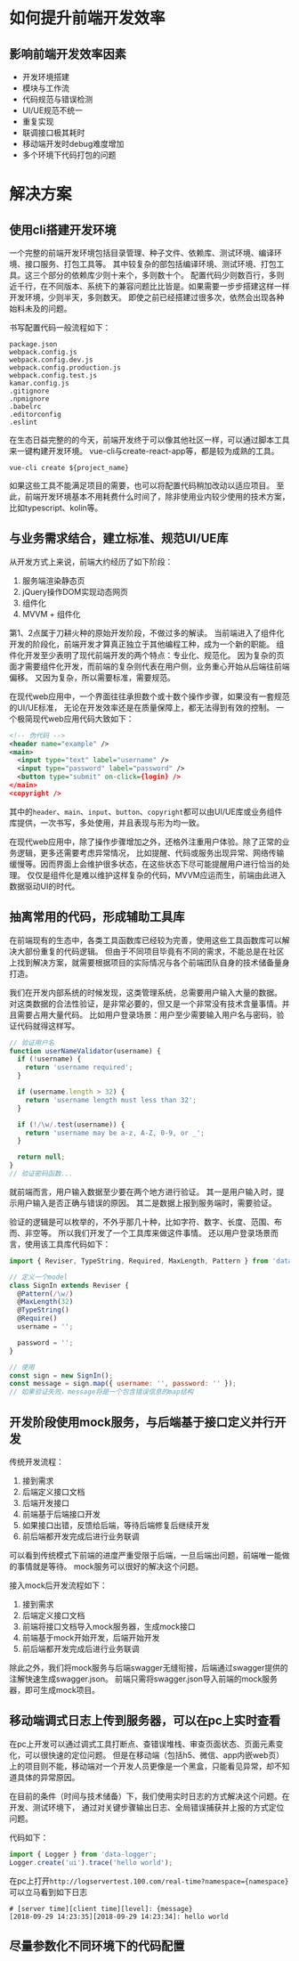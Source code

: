 # 如何提升前端开发效率

## 影响前端开发效率因素
+ 开发环境搭建
+ 模块与工作流
+ 代码规范与错误检测
+ UI/UE规范不统一
+ 重复实现
+ 联调接口极其耗时
+ 移动端开发时debug难度增加
+ 多个环境下代码打包的问题

# 解决方案

## 使用cli搭建开发环境
一个完整的前端开发环境包括目录管理、种子文件、依赖库、测试环境、编译环境、接口服务、打包工具等。
其中较复杂的部包括编译环境、测试环境、打包工具。这三个部分的依赖库少则十来个，多则数十个。
配置代码少则数百行，多则近千行，在不同版本、系统下的兼容问题比比皆是。如果需要一步步搭建这样一样开发环境，少则半天，多则数天。
即使之前已经搭建过很多次，依然会出现各种始料未及的问题。

书写配置代码一般流程如下：
```
package.json
webpack.config.js
webpack.config.dev.js
webpack.config.production.js
webpack.config.test.js
kamar.config.js
.gitignore
.npmignore
.babelrc
.editorconfig
.eslint
```

在生态日益完整的的今天，前端开发终于可以像其他社区一样，可以通过脚本工具来一键构建开发环境。
vue-cli与create-react-app等，都是较为成熟的工具。
```
vue-cli create ${project_name}
```

如果这些工具不能满足项目的需要，也可以将配置代码稍加改动以适应项目。
至此，前端开发环境基本不用耗费什么时间了，除非使用业内较少使用的技术方案，比如typescript、kolin等。


## 与业务需求结合，建立标准、规范UI/UE库
从开发方式上来说，前端大约经历了如下阶段：
1. 服务端渲染静态页
2. jQuery操作DOM实现动态网页
3. 组件化
4. MVVM + 组件化

第1、2点属于刀耕火种的原始开发阶段，不做过多的解读。
当前端进入了组件化开发的阶段化，前端开发才算真正独立于其他编程工种，成为一个新的职能。
组件化开发至少表明了现代前端开发的两个特点：专业化、规范化。
因为复杂的页面才需要组件化开发，而前端的复杂则代表在用户侧，业务重心开始从后端往前端偏移。
又因为复杂，所以需要标准，需要规范。

在现代web应用中，一个界面往往承担数个或十数个操作步骤，如果没有一套规范的UI/UE标准，
无论在开发效率还是在质量保障上，都无法得到有效的控制。
一个极简现代web应用代码大致如下：
```xml
<!-- 伪代码 -->
<header name="example" />
<main>
  <input type="text" label="username" />
  <input type="password" label="password" />
  <button type="submit" on-click={login} />
</main>
<copyright />
```

其中的`header`、`main`、`input`、`button`、`copyright`都可以由UI/UE库或业务组件库提供，一次书写，多处使用，并且表现与形为均一致。

在现代web应用中，除了操作步骤增加之外，还格外注重用户体验。除了正常的业务逻辑，更多还需要考虑异常情况，
比如提醒、代码或服务出现异常、网络传输缓慢等。因而界面上会维护很多状态，在这些状态下尽可能提醒用户进行恰当的处理。
仅仅是组件化是难以维护这样复杂的代码，MVVM应运而生，前端由此进入数据驱动UI的时代。


## 抽离常用的代码，形成辅助工具库
在前端现有的生态中，各类工具函数库已经较为完善，使用这些工具函数库可以解决大部份重复的代码逻辑。
但由于不同项目毕竟有不同的需求，不能总是在社区上找到解决方案，就需要根据项目的实际情况与各个前端团队自身的技术储备量身打造。

我们在开发内部系统的时候发现，这类管理系统，总需要用户输入大量的数据。
对这类数据的合法性验证，是非常必要的，但又是一个非常没有技术含量事情。并且需要占用大量代码。
比如用户登录场景：用户至少需要输入用户名与密码，验证代码就得这样写。
```js
// 验证用户名
function userNameValidator(username) {
  if (!username) {
  	return 'username required';
  }

  if (username.length > 32) {
  	return 'username length must less than 32';
  }

  if (!/\w/.test(username)) {
  	return 'username may be a-z, A-Z, 0-9, or _';
  }

  return null;
}
// 验证密码函数...
```

就前端而言，用户输入数据至少要在两个地方进行验证。
其一是用户输入时，提示用户输入是否正确与错误的原因。
其二是数据上报到服务端时，需要验证。

验证的逻辑是可以枚举的，不外乎那几十种，比如字符、数字、长度、范围、布而、非空等。
所以我们开发了一个工具库来做这件事情。
还以用户登录场景而言，使用该工具库代码如下：
```js
import { Reviser, TypeString, Required, MaxLength, Pattern } from 'data-reviser';

// 定义一个model
class SignIn extends Reviser {
  @Pattern(/\w/)
  @MaxLength(32)
  @TypeString()
  @Require()
  username = '';

  password = '';
}

// 使用
const sign = new SignIn();
const message = sign.map({ username: '', password: '' });
// 如果验证失败，message将是一个包含错误信息的map结构
```

## 开发阶段使用mock服务，与后端基于接口定义并行开发
传统开发流程：
1. 接到需求
2. 后端定义接口文档
3. 后端开发接口
4. 前端基于后端接口开发
5. 如果接口出错，反馈给后端，等待后端修复后继续开发
6. 前后端都开发完成后进行业务联调

可以看到传统模式下前端的进度严重受限于后端，一旦后端出问题，前端唯一能做的事情就是等待。
mock服务可以很好的解决这个问题。

接入mock后开发流程如下：
1. 接到需求
2. 后端定义接口文档
3. 前端将接口文档导入mock服务器，生成mock接口
4. 前端基于mock开始开发，后端开始开发
5. 前后端都开发完成后进行业务联调

除此之外，我们将mock服务与后端swagger无缝衔接，后端通过swagger提供的注解快速生成swagger.json。
前端只需将swagger.json导入前端的mock服务器，即可生成mock项目。

## 移动端调式日志上传到服务器，可以在pc上实时查看
在pc上开发可以通过调式工具打断点、查错误堆栈、审查页面状态、页面元素变化，可以很快速的定位问题。
但是在移动端（包括h5、微信、app内嵌web页）上的项目则不能，移动端对一个开发人员更像是一个黑盒，只能看见异常，却不知道具体的异常原因。

在目前的条件（时间与技术储备）下，我们使用实时日志的方式解决这个问题。在开发、测试环境下，
通过对关键步骤输出日志、全局错误捕获并上报的方式定位问题。

代码如下：
```js
import { Logger } from 'data-logger';
Logger.create('ui').trace('hello world');
```

在pc上打开`http://logservertest.100.com/real-time?namespace={namespace}`可以立马看到如下日志
```
# [server time][client time][level]: {message}
[2018-09-29 14:23:35][2018-09-29 14:23:34]: hello world
```

## 尽量参数化不同环境下的代码配置

